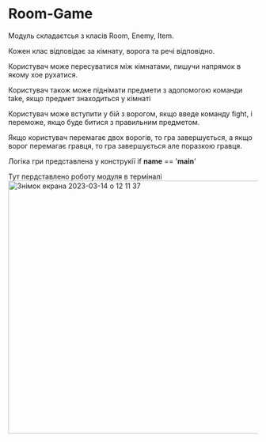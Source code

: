 # Room-Game
Модуль складаєтсья з класів Room, Enemy, Item.

Кожен клас відповідає за кімнату, ворога та речі відповідно.

Користувач може пересуватися між кімнатами, пишучи напрямок в якому хое рухатися.

Користувач також може піднімати предмети з адопомогою команди take, якщо предмет знаходиться у кімнаті

Користувач може вступити у бій з ворогом, якщо введе команду fight, і переможе, якщо буде битися з правильним предметом.

Якщо користувач перемагає двох ворогів, то гра завершується, а якщо ворог перемагає гравця, то гра завершується але поразкою гравця.

Логіка гри представлена у конструкії if __name__ == '__main__'

Тут пердставлено роботу модуля в терміналі
<img width="512" alt="Знімок екрана 2023-03-14 о 12 11 37" src="https://user-images.githubusercontent.com/116542338/224968405-39b58536-96b4-4b32-82bf-329c712d1720.png">
